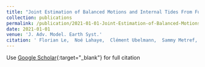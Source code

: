 ```yaml
---
title: "Joint Estimation of Balanced Motions and Internal Tides From Future Wide-Swath Altimetry"
collection: publications
permalink: /publication/2021-01-01-Joint-Estimation-of-Balanced-Motions-and-Internal-Tides-From-Future-Wide-Swath-Altimetry
date: 2021-01-01
venue: 'J. Adv. Model. Earth Syst.'
citation: ' Florian Le,  Noé Lahaye,  Clément Ubelmann,  Sammy Metref,  Emmanuel Cosme,  Aurélien Ponte,  Julien Le,  Eric Blayo,  Arthur Vidard, &quot;Joint Estimation of Balanced Motions and Internal Tides From Future Wide-Swath Altimetry.&quot; J. Adv. Model. Earth Syst., 2021.'
---
```

Use [Google Scholar](https://scholar.google.com/scholar?q=Joint+Estimation+of+Balanced+Motions+and+Internal+Tides+From+Future+Wide+Swath+Altimetry){:target="_blank"} for full citation